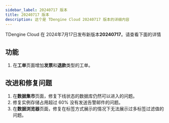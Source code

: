 ```yaml
---
sidebar_label: 20240717 版本
title: 20240717 版本
description: 这个是 TDengine Cloud 20240717 版本的详细内容
---
```


TDengine Cloud 在 2024年7月17日发布新版本**20240717**。请查看下面的详情

## 功能

1. 在**工单**页面增加**发票**和**退款**类型的工单。

## 改进和修复问题

1. 在**数据集市**页面，修复下线状态的数据库仍然可以进入的问题。
2. 修复实例存储占用超过 60% 没有发送告警邮件的问题。
3. 在**数据浏览器**页面，修复在标签方式展示的情况下无法展示过多标签过滤值的问题。
